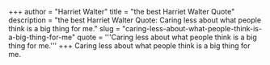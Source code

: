 +++
author = "Harriet Walter"
title = "the best Harriet Walter Quote"
description = "the best Harriet Walter Quote: Caring less about what people think is a big thing for me."
slug = "caring-less-about-what-people-think-is-a-big-thing-for-me"
quote = '''Caring less about what people think is a big thing for me.'''
+++
Caring less about what people think is a big thing for me.
